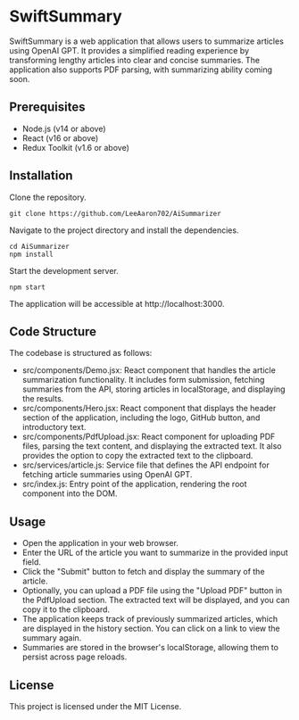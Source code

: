 # SwiftSummary

SwiftSummary is a web application that allows users to summarize articles using OpenAI GPT. It provides a simplified reading experience by transforming lengthy articles into clear and concise summaries. The application also supports PDF parsing, with summarizing ability coming soon.

## Prerequisites

- Node.js (v14 or above)
- React (v16 or above)
- Redux Toolkit (v1.6 or above)

## Installation

Clone the repository.

```
git clone https://github.com/LeeAaron702/AiSummarizer
```
Navigate to the project directory and install the dependencies.
```
cd AiSummarizer
npm install
```

Start the development server.
```
npm start
```

The application will be accessible at http://localhost:3000.

## Code Structure
The codebase is structured as follows:

- src/components/Demo.jsx: React component that handles the article summarization functionality. It includes form submission, fetching summaries from the API, storing articles in localStorage, and displaying the results.
- src/components/Hero.jsx: React component that displays the header section of the application, including the logo, GitHub button, and introductory text.
- src/components/PdfUpload.jsx: React component for uploading PDF files, parsing the text content, and displaying the extracted text. It also provides the option to copy the extracted text to the clipboard.
- src/services/article.js: Service file that defines the API endpoint for fetching article summaries using OpenAI GPT.
- src/index.js: Entry point of the application, rendering the root component into the DOM.

## Usage
- Open the application in your web browser.
- Enter the URL of the article you want to summarize in the provided input field.
- Click the "Submit" button to fetch and display the summary of the article.
- Optionally, you can upload a PDF file using the "Upload PDF" button in the PdfUpload section. The extracted text will be displayed, and you can copy it to the clipboard.
- The application keeps track of previously summarized articles, which are displayed in the history section. You can click on a link to view the summary again.
- Summaries are stored in the browser's localStorage, allowing them to persist across page reloads.


## License
This project is licensed under the MIT License.

